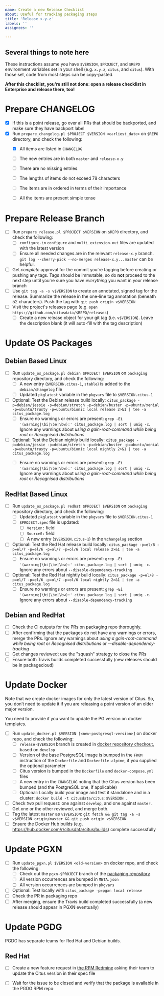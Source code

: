 ```yaml
---
name: Create a new Release Checklist
about: Useful for tracking packaging steps
title: 'Release x.y.z'
labels: ''
assignees: ''

---
```


## Several things to note here

These instructions assume you have `$VERSION`, `$PROJECT`, and `$REPO` environment variables set in your shell (e.g. `x.y.z`, `citus`, and `citus`). With those set, code from most steps can be copy-pasted.

**After this checklist, you're still not done: open a release checklist in Enterprise and release there, too!**

# Prepare CHANGELOG
- [x] If this is a point release, go over all PRs that should be backported, and make sure they have backport label
- [x] Run `prepare_changelog.pl $PROJECT $VERSION <earliest_date>` on `$REPO` directory, and check the following:
  - [x] All items are listed in `CHANGELOG`
  - [ ] The new entries are in both `master` and `release-x.y`
  - [ ] There are no missing entries
  - [ ] The lengths of items do not exceed 78 characters
  - [ ] The items are in ordered in terms of their importance
  - [ ] All the items are present simple tense
  

# Prepare Release Branch
- [ ] Run `prepare_release.pl $PROJECT $VERSION` on `$REPO` directory, and check the following:
  - [ ] `configure.in` `configure` and `multi_extension.out` files are updated with the latest version
  - [ ] Ensure all needed changes are in the relevant `release-x.y` branch. `git log --cherry-pick --no-merges release-x.y...master` can be helpful.
- [ ] Get _complete_ approval for the commit you're tagging before creating or pushing any tags. Tags should be immutable, so do **not** proceed to the next step until you're sure you have _everything_ you want in your release branch
- [ ] Use `git tag -a -s v$VERSION` to create an annotated, signed tag for the release. Summarize the release in the one-line tag annotation (beneath 52 characters). Push the tag with `git push origin v$VERSION`
- [ ] Visit the project's releases page (e.g. `open https://github.com/citusdata/$REPO/releases`)
  - [ ] Create a new release object for your git tag (i.e. `v$VERSION`). Leave the description blank (it will auto-fill with the tag description)

# Update OS Packages
## Debian Based Linux
- [ ] Run `update_os_package.pl debian $PROJECT $VERSION` on `packaging` repository directory, and check the following:
  - [ ] A new entry (`$VERSION.citus-1`, `stable`) is added to the `debian/changelog` file
  - [ ] Updated `pkglatest` variable in the `pkgvars` file to `$VERSION.citus-1`
- [ ] Optional: Test the Debian release build locally: `citus_package -p=debian/jessie -p=debian/stretch -p=debian/buster -p=ubuntu/xenial -p=ubuntu/trusty -p=ubuntu/bionic local release 2>&1 | tee -a citus_package.log`
  - [ ] Ensure no warnings or errors are present: `grep -Ei '(warning|\bi|\be|\bw):' citus_package.log | sort | uniq -c`. Ignore any warnings about _using a gain-root-command while being root_ or _Recognised distributions_
- [ ] Optional: Test the Debian nightly build locally: `citus_package -p=debian/jessie -p=debian/stretch -p=debian/buster -p=ubuntu/xenial -p=ubuntu/trusty -p=ubuntu/bionic local nightly 2>&1 | tee -a citus_package.log`
  - [ ] Ensure no warnings or errors are present: `grep -Ei '(warning|\bi|\be|\bw):' citus_package.log | sort | uniq -c`. Ignore any warnings about _using a gain-root-command while being root_ or _Recognised distributions_


## RedHat Based Linux
- [ ] Run `update_os_package.pl redhat $PROJECT $VERSION` on `packaging` repository directory, and check the following:
  - [ ] Updated `pkglatest` variable in the `pkgvars` file to `$VERSION.citus-1`
  - [ ] `$PROJECT.spec` file is updated:
    - [ ] `Version:` field
    - [ ] `Source0:` field
    - [ ] A new entry (`$VERSION.citus-1`) in the `%changelog` section
- [ ] Optional: Test the Red Hat release build locally: `citus_package -p=el/8 -p=el/7 -p=el/6 -p=ol/7 -p=ol/6 local release 2>&1 | tee -a citus_package.log`
  - [ ] Ensure no warnings or errors are present: `grep -Ei '(warning|\bi|\be|\bw):' citus_package.log | sort | uniq -c`. Ignore any errors about `--disable-dependency-tracking`
- [ ] Optional: Test the Red Hat nightly build locally: `citus_package -p=el/8 -p=el/7 -p=el/6 -p=ol/7 -p=ol/6 local nightly 2>&1 | tee -a citus_package.log`
  - [ ] Ensure no warnings or errors are present: `grep -Ei '(warning|\bi|\be|\bw):' citus_package.log | sort | uniq -c`. Ignore any errors about `--disable-dependency-tracking`

## Debian and RedHat
- [ ] Check the CI outputs for the PRs on packaging repo thoroughly.
- [ ] After confirming that the packages do not have any warnings or errors, merge the PRs. Ignore any warnings about _using a gain-root-command while being root_ or _Recognised distributions_ or _--disable-dependency-tracking_
- [ ] Get changes reviewed; use the "squash" strategy to close the PRs
- [ ] Ensure both Travis builds completed successfully (new releases should be in packagecloud)

# Update Docker
Note that we create docker images for only the latest version of Citus. So, you don’t need to update it if you are releasing a point version of an older major version.

You need to provide <new-postgresql-version> if you want to update the  PG version on docker templates.

- [ ] Run `update_docker.pl $VERSION [<new-postgresql-version>]` on docker repo, and check the following:
  - [ ] `release-$VERSION` branch is created in [docker repository checkout](https://github.com/citusdata/docker), based on `develop`
  - [ ] Version of the base PostgreSQL image is bumped in the `FROM` instruction of the `Dockerfile` and `Dockerfile-alpine`, if you supplied the optional parameter
  - [ ] Citus version is bumped in the `Dockerfile` and `docker-compose.yml` files
  - [ ] A new entry in the `CHANGELOG` noting that the Citus version has been bumped (and the PostgreSQL one, if applicable)
  - [ ] Optional: Locally build your image and test it standalone and in a cluster: `docker build -t citusdata/citus:$VERSION .`
- [ ] Check _two_ pull request: one against `develop`, and one against `master`. Get one or the other reviewed, and merge both.
- [ ] Tag the latest `master` as `v$VERSION`: `git fetch && git tag -a -s v$VERSION origin/master && git push origin v$VERSION`
- [ ] Ensure the Docker Hub builds (e.g. https://hub.docker.com/r/citusdata/citus/builds) complete successfully

# Update PGXN
- [ ] Run `update_pgxn.pl $VERSION <old-version>` on docker repo, and check the following:
  - [ ] Check out the `pgxn-$PROJECT` branch of the [packaging repository](https://github.com/citusdata/packaging)
  - [ ] All version occurrences are bumped in `META.json`
  - [ ] All version occurrences are bumped in `pkgvars`
- [ ] Optional: Test locally with `citus_package -p=pgxn local release`
- [ ] Check the PR in packaging repo
- [ ] After merging, ensure the Travis build completed successfully (a new release should appear in PGXN eventually)

# Update PGDG

PGDG has separate teams for Red Hat and Debian builds.

## Red Hat

  - [ ] Create a new feature request in [the RPM Redmine](https://redmine.postgresql.org/projects/pgrpms/issues/new) asking their team to update the Citus version in their spec file
  - [ ] Wait for the issue to be closed and verify that the package is available in the PGDG RPM repo

